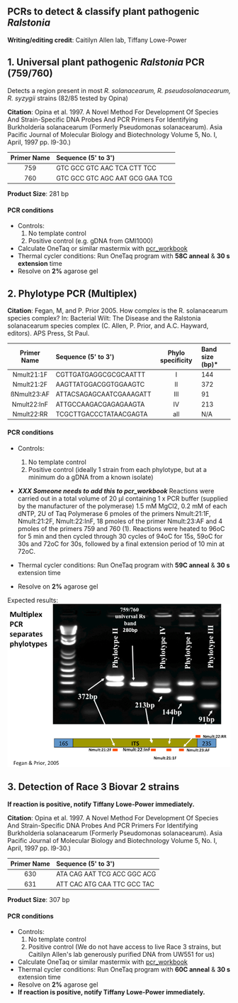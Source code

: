 ## PCRs to detect & classify plant pathogenic *Ralstonia*
**Writing/editing credit**: Caitilyn Allen lab, Tiffany Lowe-Power

## 1. Universal plant pathogenic *Ralstonia* PCR (759/760)

Detects a region present in most *R. solanacearum, R. pseudosolanacearum, R. syzygii* strains (82/85 tested by Opina)

**Citation**: Opina et al. 1997. A Novel Method For Development Of Species And Strain-Specific DNA Probes And PCR Primers For Identifying Burkholderia solanacearum (Formerly Pseudomonas solanacearum). Asia Pacific Journal of Molecular Biology and Biotechnology Volume 5, No. I, April, 1997 pp. l9-30.)

| Primer Name |  Sequence (5' to 3')             | 
|:-----------:|:---------------------------------|
|    759      | GTC GCC GTC AAC TCA CTT TCC      |
|    760      | GTC GCC GTC AGC AAT GCG GAA TCG  | 
**Product Size**: 281 bp

#### PCR conditions

* Controls: 
    1. No template control
    2. Positive control (e.g. gDNA from GMI1000)
* Calculate OneTaq or similar mastermix with [pcr_workbook](workbooks/pcr_workbook.xlsx)
* Thermal cycler conditions: Run OneTaq program with **58C anneal** & **30 s extension** time
* Resolve on **2%** agarose gel

## 2. Phylotype PCR (Multiplex)

**Citation**: Fegan, M, and P. Prior 2005. How complex is the R. solanacearum species complex? In: Bacterial Wilt: The Disease and the Ralstonia solanacearum species complex (C. Allen, P. Prior, and A.C. Hayward, editors). APS Press, St Paul.

| Primer Name |  Sequence (5' to 3')    | Phylo specificity | Band size (bp)* |
|:-----------:|:------------------------|:-----------------:|:---------| 
| Nmult21:1F  | CGTTGATGAGGCGCGCAATTT   | I                 | 144      |
| Nmult21:2F  | AAGTTATGGACGGTGGAAGTC   | II                | 372      |
| ßNmult23:AF | ATTACSAGAGCAATCGAAAGATT | III               | 91       |
| Nmult22:InF | ATTGCCAAGACGAGAGAAGTA   | IV                | 213      |
| Nmult22:RR  | TCGCTTGACCCTATAACGAGTA  | all               | N/A      |


#### PCR conditions

* Controls: 
    1. No template control
    2. Positive control (ideally 1 strain from each phylotype, but at a minimum do a gDNA from a known isolate)
* ***XXX Someone needs to add this to pcr_workbook*** Reactions were carried out in a total volume of 20 µl containing 1 x PCR buffer (supplied by the manufacturer of the polymerase) 1.5 mM MgCl2, 0.2 mM of each dNTP, 2U of Taq Polymerase 6 pmoles of the primers Nmult:21:1F, Nmult:21:2F, Nmult:22:InF, 18 pmoles of the primer Nmult:23:AF and 4 pmoles of the primers 759 and 760 (1). Reactions were heated to 96oC for 5 min and then cycled through 30 cycles of 94oC for 15s, 59oC for 30s and 72oC for 30s, followed by a final extension period of 10 min at 72oC. 

* Thermal cycler conditions: Run OneTaq program with **59C anneal** & **30 s** extension time
* Resolve on **2%** agarose gel

Expected results:
![gel image of phylotype pcr results](images/phylotype_pcr_result.png)

## 3. Detection of Race 3 Biovar 2 strains
**If reaction is positive, notify Tiffany Lowe-Power immediately.**

**Citation**: Opina et al. 1997. A Novel Method For Development Of Species And Strain-Specific DNA Probes And PCR Primers For Identifying Burkholderia solanacearum (Formerly Pseudomonas solanacearum). Asia Pacific Journal of Molecular Biology and Biotechnology Volume 5, No. I, April, 1997 pp. l9-30.)

| Primer Name |  Sequence (5' to 3')             | 
|:-----------:|:---------------------------------|
|    630      | ATA CAG AAT TCG ACC GGC ACG      |
|    631      | ATT CAC ATG CAA TTC GCC TAC      | 
**Product Size**: 307 bp

#### PCR conditions

* Controls: 
    1. No template control
    2. Positive control (We do not have access to live Race 3 strains, but Caitilyn Allen's lab generously purified DNA from UW551 for us)
* Calculate OneTaq or similar mastermix with [pcr_workbook](workbooks/pcr_workbook.xlsx)
* Thermal cycler conditions: Run OneTaq program with **60C anneal** & **30 s** extension time
* Resolve on **2%** agarose gel
* **If reaction is positive, notify Tiffany Lowe-Power immediately.**

